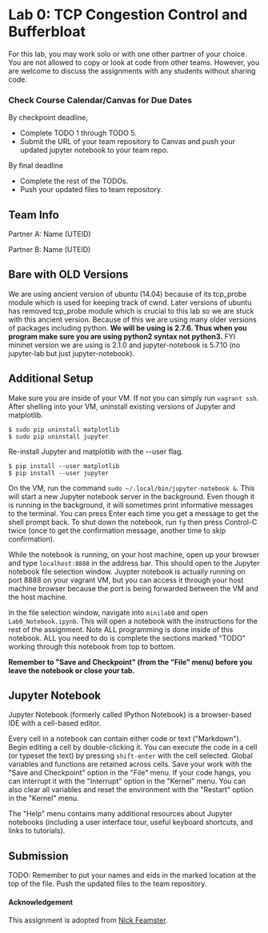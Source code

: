 # Lab 0: TCP Congestion Control and Bufferbloat

For this lab, you may work solo or with one other partner of your choice. 
You are not allowed to copy or look at code from other teams. However, 
you are welcome to discuss the assignments with any students without sharing code.

### Check Course Calendar/Canvas for Due Dates 
By checkpoint deadline, 
* Complete TODO 1 through TODO 5.
* Submit the URL of your team repository to Canvas and push your updated jupyter notebook to your team repo.

By final deadline
* Complete the rest of the TODOs.
* Push your updated files to team repository. 

## Team Info

Partner A: Name (UTEID)

Partner B: Name (UTEID) 

## Bare with OLD Versions

We are using ancient version of ubuntu (14.04) because of its tcp_probe module which is used for keeping track of cwnd.
Later versions of ubuntu has removed tcp_probe module which is crucial to this lab so we are stuck with this ancient version.
Because of this we are using many older versions of packages including python. 
**We will be using is 2.7.6. Thus when you program make sure you are using python2 syntax not python3.** 
FYI mininet version we are using is 2.1.0 and jupyter-notebook is 5.7.10 (no jupyter-lab but just jupyter-notebook).

## Additional Setup

Make sure you are inside of your VM. If not you can simply run `vagrant ssh`.
After shelling into your VM, uninstall existing versions of Jupyter and
matplotlib.

```
$ sudo pip uninstall matplotlib
$ sudo pip uninstall jupyter
```

Re-install Jupyter and matplotlib with the --user flag.

```
$ pip install --user matplotlib
$ pip install --user jupyter
```

On the VM, run the command `sudo ~/.local/bin/jupyter-notebook &`. This will
start a new Jupyter notebook server in the background. Even though it is
running in the background, it will sometimes print informative messages to the
terminal. You can press Enter each time you get a message to get the shell
prompt back. To shut down the notebook, run `fg` then press Control-C twice
(once to get the confirmation message, another time to skip confirmation).

While the notebook is running, on your host machine, open up your browser and
type `localhost:8888` in the address bar. This should open to the Jupyter
notebook file selection window.  Juypter notebook is actually running on port
8888 on your vagrant VM, but you can access it through your host machine
browser because the port is being forwarded between the VM and the host
machine.  

In the file selection window, navigate into `minilab0` and open `Lab0_Notebook.ipynb`. 
This will open a notebook with the instructions
for the rest of the assignment. Note ALL programming is done inside of this notebook. 
ALL you need to do is complete the sections marked "TODO" working through this notebook 
from top to bottom.

**Remember to "Save and Checkpoint" (from the "File" menu) before you leave the
notebook or close your tab.**  

## Jupyter Notebook

Jupyter Notebook (formerly called IPython Notebook) is a browser-based IDE with
a cell-based editor.

Every cell in a notebook can contain either code or text ("Markdown"). Begin
editing a cell by double-clicking it. You can execute the code in a cell (or
typeset the text) by pressing `shift-enter` with the cell selected.  Global
variables and functions are retained across cells. Save your work with the
"Save and Checkpoint" option in the "File" menu. If your code hangs, you can
interrupt it with the "Interrupt" option in the "Kernel" menu.  You can also
clear all variables and reset the environment with the "Restart" option in the
"Kernel" menu.

The "Help" menu contains many additional resources about Jupyter notebooks
(including a user interface tour, useful keyboard shortcuts, and links to
tutorials).

## Submission

TODO: Remember to put your names and eids in the marked location at the top of the
file. Push the updated files to the team repository. 

#### Acknowledgement
This assignment is adopted from [Nick Feamster](https://computernetworksbook.com/resources.html).
